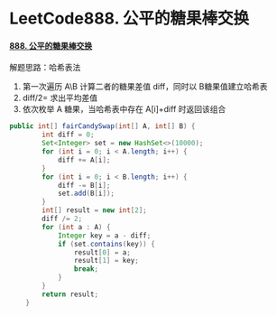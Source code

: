 # LeetCode888. 公平的糖果棒交换

#### [888. 公平的糖果棒交换](https://leetcode-cn.com/problems/fair-candy-swap/)

解题思路：哈希表法

1. 第一次遍历 A\B 计算二者的糖果差值 diff，同时以 B糖果值建立哈希表
2. diff/2= 求出平均差值
3. 依次枚举 A 糖果，当哈希表中存在  A[i]+diff 时返回该组合

```java
public int[] fairCandySwap(int[] A, int[] B) {
        int diff = 0;
        Set<Integer> set = new HashSet<>(10000);
        for (int i = 0; i < A.length; i++) {
            diff += A[i];
        }
        for (int i = 0; i < B.length; i++) {
            diff -= B[i];
            set.add(B[i]);
        }
        int[] result = new int[2];
        diff /= 2;
        for (int a : A) {
            Integer key = a - diff;
            if (set.contains(key)) {
                result[0] = a;
                result[1] = key;
                break;
            }
        }
        return result;
    }
```

